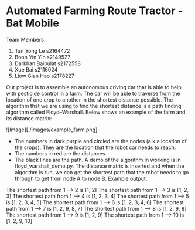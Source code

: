 # Automated Farming Route Tractor - Bat Mobile

Team Members :
1. Tan Yong Le s2164472
2. Boon Yin Yin s2149527
3. Darkhan Baibulat s2172558
4. Xue Bai s2116024
5. Liow Gian Hao s2178227

Our project is to assemble an autonomous driving car that is able to help with pesticide control in a
farm. The car will be able to traverse from the location of one crop to another in the shortest distance
possible. The algorithm that we are using to find the shortest distance is a path finding algorithm
called Floyd–Warshall.
Below shows an example of the farm and its distance matrix:

![Image][./images/example_farm.png]

- The numbers in dark purple and circled are the nodes (a.k.a location of the crops). They are the
location that the robot car needs to reach.
- The numbers in red are the distances.
- The black lines are the path.
A demo of the algorithm in working is in floyd_warshall_demo.py. The distance matrix is inserted
and when the algorithm is run, we can get the shortest path that the robot needs to go through to get
from node A to node B. Example output:

The shortest path from 1 —> 2 is [1, 2]
The shortest path from 1 —> 3 is [1, 2, 3]
The shortest path from 1 —> 4 is [1, 2, 3, 4]
The shortest path from 1 —> 5 is [1, 2, 3, 4, 5]
The shortest path from 1 —> 6 is [1, 2, 3, 4, 6]
The shortest path from 1 —> 7 is [1, 2, 9, 8, 7]
The shortest path from 1 —> 8 is [1, 2, 9, 8]
The shortest path from 1 —> 9 is [1, 2, 9]
The shortest path from 1 —> 10 is [1, 2, 9, 10]



